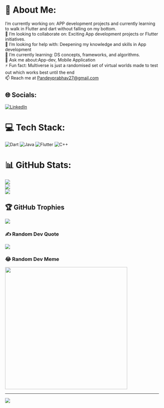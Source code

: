 # 💫 About Me:
 I’m currently working on: APP development projects and currently learning to walk in Flutter and dart without falling on my bottom.<br>👯 I’m looking to collaborate on: Exciting App development projects or Flutter initiatives.<br>🤝 I’m looking for help with: Deepening my knowledge and skills in App development<br>🌱 I’m currently learning: DS concepts, frameworks, and algorithms.<br>💬 Ask me about:App-dev, Mobile Application<br>⚡ Fun fact: Multiverse is just a randomised set of virtual worlds made to test out which works best until the end<br>📫 Reach me at Pandeyprabhav27@gmail.com


## 🌐 Socials:
[![LinkedIn](https://img.shields.io/badge/LinkedIn-%230077B5.svg?logo=linkedin&logoColor=white)](https://linkedin.com/in/https://www.linkedin.com/in/prabhavpandey/) 

# 💻 Tech Stack:
![Dart](https://img.shields.io/badge/dart-%230175C2.svg?style=for-the-badge&logo=dart&logoColor=white) ![Java](https://img.shields.io/badge/java-%23ED8B00.svg?style=for-the-badge&logo=openjdk&logoColor=white) ![Flutter](https://img.shields.io/badge/Flutter-%2302569B.svg?style=for-the-badge&logo=Flutter&logoColor=white) ![C++](https://img.shields.io/badge/c++-%2300599C.svg?style=for-the-badge&logo=c%2B%2B&logoColor=white)
# 📊 GitHub Stats:
![](https://github-readme-stats.vercel.app/api?username=Prabhav275&theme=dark&hide_border=false&include_all_commits=false&count_private=false)<br/>
![](https://github-readme-streak-stats.herokuapp.com/?user=Prabhav275&theme=dark&hide_border=false)<br/>
![](https://github-readme-stats.vercel.app/api/top-langs/?username=Prabhav275&theme=dark&hide_border=false&include_all_commits=false&count_private=false&layout=compact)

## 🏆 GitHub Trophies
![](https://github-profile-trophy.vercel.app/?username=Prabhav275&theme=radical&no-frame=false&no-bg=false&margin-w=4)

### ✍️ Random Dev Quote
![](https://quotes-github-readme.vercel.app/api?type=horizontal&theme=radical)

### 😂 Random Dev Meme
<img src='https://randommeme-five.vercel.app/' style="height: 400px;"/>

---
[![](https://visitcount.itsvg.in/api?id=Prabhav275&icon=0&color=0)](https://visitcount.itsvg.in)

<!-- Proudly created with GPRM ( https://gprm.itsvg.in ) -->
